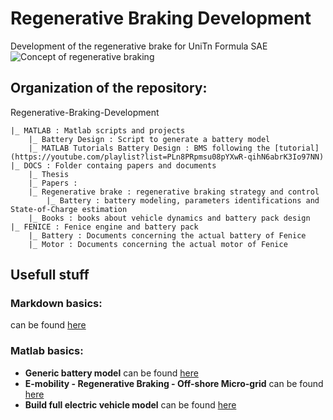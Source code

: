 # Regenerative Braking Development
Development of the regenerative brake for UniTn Formula SAE
![Concept of regenerative braking](https://user-images.githubusercontent.com/81318686/203870797-333f265f-15d4-43d7-b862-97a1fa15ece7.png)


## Organization of the repository:
Regenerative-Braking-Development
``` 
|_ MATLAB : Matlab scripts and projects
	|_ Battery Design : Script to generate a battery model 
	|_ MATLAB Tutorials Battery Design : BMS following the [tutorial](https://youtube.com/playlist?list=PLn8PRpmsu08pYXwR-qihN6abrK3Io97NN) 
|_ DOCS : Folder containg papers and documents 
	|_ Thesis
	|_ Papers : 
    |_ Regenerative brake : regenerative braking strategy and control
		|_ Battery : battery modeling, parameters identifications and State-of-Charge estimation
	|_ Books : books about vehicle dynamics and battery pack design
|_ FENICE : Fenice engine and battery pack
	|_ Battery : Documents concerning the actual battery of Fenice 
	|_ Motor : Documents concerning the actual motor of Fenice
```

## Usefull stuff
### Markdown basics:
can be found [here](https://www.markdownguide.org/basic-syntax/)
### Matlab basics:
- **Generic battery model** can be found [here](https://www.mathworks.com/help/sps/powersys/ref/battery.html;jsessionid=84a6e893e970a46d6e4878e6924d)
- **E-mobility - Regenerative Braking - Off-shore Micro-grid** can be found [here](https://it.mathworks.com/matlabcentral/fileexchange/62092-e-mobility-regenerative-braking-off-shore-micro-grid)
- **Build full electric vehicle model** can be found [here](https://it.mathworks.com/help/autoblks/ug/explore-the-electric-vehicle-reference-application.html?searchHighlight=battery%20regenerative&s_tid=srchtitle_battery%20regenerative_5)
